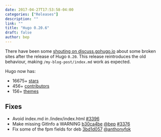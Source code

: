 ```yaml
---
date: 2017-04-27T17:53:58-04:00
categories: ["Releases"]
description: ""
link: ""
title: "Hugo 0.20.6"
draft: false
author: bep
---
```


There have been some [shouting on discuss.gohugo.io](https://discuss.gohugo.io/t/index-md-is-generated-in-subfolder-index-index-html-hugo-0-20/6338/15) about some broken sites after the release of Hugo `0.20`. This release reintroduces the old behaviour, making  `/my-blog-post/index.md` work as expected.

Hugo now has:

* 16675&#43; [stars](https://github.com/gohugoio/hugo/stargazers)
* 456&#43; [contributors](https://github.com/gohugoio/hugo/graphs/contributors)
* 156&#43; [themes](http://themes.gohugo.io/)

## Fixes

* Avoid index.md in /index/index.html [#3396](https://github.com/gohugoio/hugo/issues/3396) 
* Make missing GitInfo a WARNING [b30ca4be](https://github.com/gohugoio/hugo/commit/b30ca4bec811dbc17e9fd05925544db2b75e0e49) [@bep](https://github.com/bep) [#3376](https://github.com/gohugoio/hugo/issues/3376) 
* Fix some of the fpm fields for deb [3bd1d057](https://github.com/gohugoio/hugo/commit/3bd1d0571d5f2f6bf0dc8f90a8adf2dbfcb2fdfd) [@anthonyfok](https://github.com/anthonyfok) 